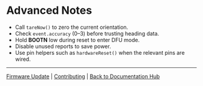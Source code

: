 # Advanced Notes

- Call `tareNow()` to zero the current orientation.
- Check `event.accuracy` (0–3) before trusting heading data.
- Hold **BOOTN** low during reset to enter DFU mode.
- Disable unused reports to save power.
- Use pin helpers such as `hardwareReset()` when the relevant pins are wired.

---

[Firmware Update](FirmwareUpdate.md) | [Contributing](Contributing.md) | [Back to Documentation Hub](README.md)
